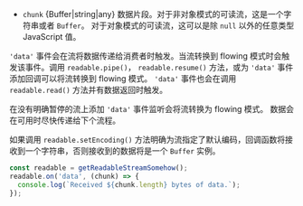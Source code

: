 <!-- YAML
added: v0.9.4
-->

* `chunk` {Buffer|string|any} 数据片段。对于非对象模式的可读流，这是一个字符串或者 `Buffer`。
  对于对象模式的可读流，这可以是除 `null` 以外的任意类型 JavaScript 值。

`'data'` 事件会在流将数据传递给消费者时触发。当流转换到 flowing 模式时会触发该事件。调用 `readable.pipe()`， `readable.resume()` 方法，或为 `'data'` 事件添加回调可以将流转换到 flowing 模式。 `'data'` 事件也会在调用 `readable.read()` 方法并有数据返回时触发。

在没有明确暂停的流上添加 `'data'` 事件监听会将流转换为 flowing 模式。 数据会在可用时尽快传递给下个流程。

如果调用 `readable.setEncoding()` 方法明确为流指定了默认编码，回调函数将接收到一个字符串，否则接收到的数据将是一个
`Buffer` 实例。

```js
const readable = getReadableStreamSomehow();
readable.on('data', (chunk) => {
  console.log(`Received ${chunk.length} bytes of data.`);
});
```

